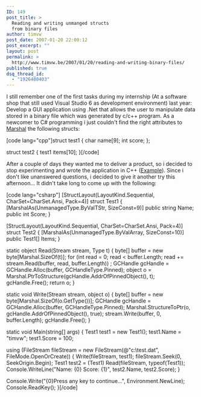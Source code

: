 ```yaml
---
ID: 149
post_title: >
  Reading and writing unmanged structs
  from binary files
author: timvw
post_date: 2007-01-20 22:00:12
post_excerpt: ""
layout: post
permalink: >
  http://www.timvw.be/2007/01/20/reading-and-writing-binary-files/
published: true
dsq_thread_id:
  - "1926480403"
---
```

<p>I still remember one of the first tasks during my internship (At a software shop that still used Visual Studio 6 as development environment) last year: Develop a GUI application using .Net that allows the user to manipulate data stored in a binary file which was generated by c/c++ program. As a newcomer to C# programming i just couldn't find the right attributes to <a href="http://msdn2.microsoft.com/en-us/library/04fy9ya1.aspx">Marshal</a> the following structs:</p>
[code lang="cpp"]struct test1 {
 char name[9];
 int score;
};

struct test2 {
 test1 items[10];
}[/code]
<p>After a couple of days they wanted me to deliver a product, so i decided to stop experimenting and wrote the application in C++ (<a href="http://www.timvw.be/reading-unmanaged-structs-with-net/">Example</a>). Since i don't like unanswered questions, i decided to give it another try this afternoon... It didn't take long to come up with the following:</p>
[code lang="csharp"]
[StructLayout(LayoutKind.Sequential, CharSet=CharSet.Ansi, Pack=4)]
struct Test1
{
 [MarshalAs(UnmanagedType.ByValTStr, SizeConst=9)]
 public string Name;
 public int Score;
}

[StructLayout(LayoutKind.Sequential, CharSet=CharSet.Ansi, Pack=4)]
struct Test2
{
 [MarshalAs(UnmanagedType.ByValArray, SizeConst=10)]
 public Test1[] Items;
}

static object Read(Stream stream, Type t)
{
 byte[] buffer = new byte[Marshal.SizeOf(t)];
 for (int read = 0; read < buffer.Length; read += stream.Read(buffer, read, buffer.Length)) ;
 GCHandle gcHandle = GCHandle.Alloc(buffer, GCHandleType.Pinned);
 object o = Marshal.PtrToStructure(gcHandle.AddrOfPinnedObject(), t);
 gcHandle.Free();
 return o;
}

static void Write(Stream stream, object o)
{
 byte[] buffer = new byte[Marshal.SizeOf(o.GetType())];
 GCHandle gcHandle = GCHandle.Alloc(buffer, GCHandleType.Pinned);
 Marshal.StructureToPtr(o, gcHandle.AddrOfPinnedObject(), true);
 stream.Write(buffer, 0, buffer.Length);
 gcHandle.Free();
}

static void Main(string[] args)
{
 Test1 test1 = new Test1();
 test1.Name = "timvw";
 test1.Score = 100;

 using (FileStream fileStream = new FileStream(@"c:\test.dat", FileMode.OpenOrCreate))
 {
  Write(fileStream, test1);
  fileStream.Seek(0, SeekOrigin.Begin);
  Test1 test2 = (Test1) Read(fileStream, typeof(Test1));
  Console.WriteLine("Name: {0} Score: {1}", test2.Name, test2.Score);
 }

 Console.Write("{0}Press any key to continue...", Environment.NewLine);
 Console.ReadKey();
}[/code]
